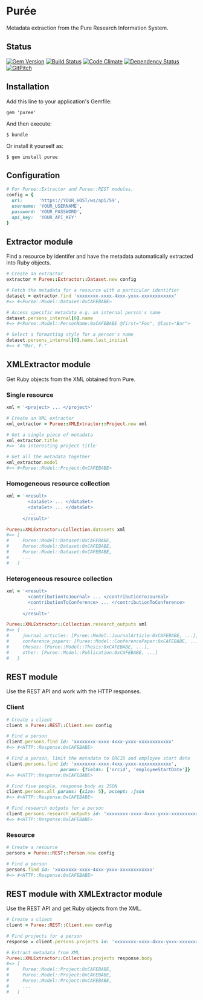 # Pur&#233;e

Metadata extraction from the Pure Research Information System.

## Status

[![Gem Version](https://badge.fury.io/rb/puree.svg)](https://badge.fury.io/rb/puree)
[![Build Status](https://semaphoreci.com/api/v1/aalbinclark/puree/branches/master/badge.svg)](https://semaphoreci.com/aalbinclark/puree)
[![Code Climate](https://codeclimate.com/github/lulibrary/puree/badges/gpa.svg)](https://codeclimate.com/github/lulibrary/puree)
[![Dependency Status](https://www.versioneye.com/user/projects/5899d253a86053003f389e1f/badge.svg?style=flat-square)](https://www.versioneye.com/user/projects/5899d253a86053003f389e1f)
[![GitPitch](https://gitpitch.com/assets/badge.svg)](https://gitpitch.com/lulibrary/puree)

## Installation

Add this line to your application's Gemfile:

    gem 'puree'

And then execute:

    $ bundle

Or install it yourself as:

    $ gem install puree

## Configuration
```ruby
# For Puree::Extractor and Puree::REST modules.
config = {
  url:      'https://YOUR_HOST/ws/api/59',
  username: 'YOUR_USERNAME',
  password: 'YOUR_PASSWORD',
  api_key:  'YOUR_API_KEY'
}
```

## Extractor module
Find a resource by identifer and have the metadata automatically extracted
into Ruby objects.

```ruby
# Create an extractor
extractor = Puree::Extractor::Dataset.new config
```

```ruby
# Fetch the metadata for a resource with a particular identifier
dataset = extractor.find 'xxxxxxxx-xxxx-4xxx-yxxx-xxxxxxxxxxxx'
#=> #<Puree::Model::Dataset:0xCAFEBABE>
```

```ruby
# Access specific metadata e.g. an internal person's name
dataset.persons_internal[0].name
#=> #<Puree::Model::PersonName:0xCAFEBABE @first="Foo", @last="Bar">
```

```ruby
# Select a formatting style for a person's name
dataset.persons_internal[0].name.last_initial
#=> # "Bar, F."
```

## XMLExtractor module
Get Ruby objects from the XML obtained from Pure.

### Single resource
```ruby
xml = '<project> ... </project>'
```

```ruby
# Create an XML extractor
xml_extractor = Puree::XMLExtractor::Project.new xml
```

```ruby
# Get a single piece of metadata
xml_extractor.title
#=> 'An interesting project title'
```

```ruby
# Get all the metadata together
xml_extractor.model
#=> #<Puree::Model::Project:0xCAFEBABE>
```

### Homogeneous resource collection
```ruby
xml = '<result>
        <dataSet> ... </dataSet>
        <dataSet> ... </dataSet>
        ...
      </result>'
```

```ruby
Puree::XMLExtractor::Collection.datasets xml
#=> [
#     Puree::Model::Dataset:0xCAFEBABE,
#     Puree::Model::Dataset:0xCAFEBABE,
#     Puree::Model::Dataset:0xCAFEBABE,
#     ...
#   ]
```

### Heterogeneous resource collection
```ruby
xml = '<result>
        <contributionToJournal> ... </contributionToJournal>
        <contributionToConference> ... </contributionToConference>
        ...
      </result>'
```

```ruby
Puree::XMLExtractor::Collection.research_outputs xml
#=> {
#     journal_articles: [Puree::Model::JournalArticle:0xCAFEBABE, ...],
#     conference_papers: [Puree::Model::ConferencePaper:0xCAFEBABE, ...],
#     theses: [Puree::Model::Thesis:0xCAFEBABE, ...],
#     other: [Puree::Model::Publication:0xCAFEBABE, ...]
#   }
```

## REST module
Use the REST API and work with the HTTP responses.

### Client
```ruby
# Create a client
client = Puree::REST::Client.new config
```

```ruby
# Find a person
client.persons.find id: 'xxxxxxxx-xxxx-4xxx-yxxx-xxxxxxxxxxxx'
#=> #<HTTP::Response:0xCAFEBABE>
```

```ruby
# Find a person, limit the metadata to ORCID and employee start date
client.persons.find id: 'xxxxxxxx-xxxx-4xxx-yxxx-xxxxxxxxxxxx',
                    params: {fields: ['orcid', 'employeeStartDate']}
#=> #<HTTP::Response:0xCAFEBABE>
```

```ruby
# Find five people, response body as JSON
client.persons.all params: {size: 5}, accept: :json
#=> #<HTTP::Response:0xCAFEBABE>
```

```ruby
# Find research outputs for a person
client.persons.research_outputs id: 'xxxxxxxx-xxxx-4xxx-yxxx-xxxxxxxxxxxx'
#=> #<HTTP::Response:0xCAFEBABE>
```

### Resource
```ruby
# Create a resource
persons = Puree::REST::Person.new config
```

```ruby
# Find a person
persons.find id: 'xxxxxxxx-xxxx-4xxx-yxxx-xxxxxxxxxxxx'
#=> #<HTTP::Response:0xCAFEBABE>
```

## REST module with XMLExtractor module
Use the REST API and get Ruby objects from the XML.

```ruby
# Create a client
client = Puree::REST::Client.new config
```

```ruby
# Find projects for a person
response = client.persons.projects id: 'xxxxxxxx-xxxx-4xxx-yxxx-xxxxxxxxxxxx'
```

```ruby
# Extract metadata from XML
Puree::XMLExtractor::Collection.projects response.body
#=> [
#     Puree::Model::Project:0xCAFEBABE,
#     Puree::Model::Project:0xCAFEBABE,
#     Puree::Model::Project:0xCAFEBABE,
#     ...
#   ]
```